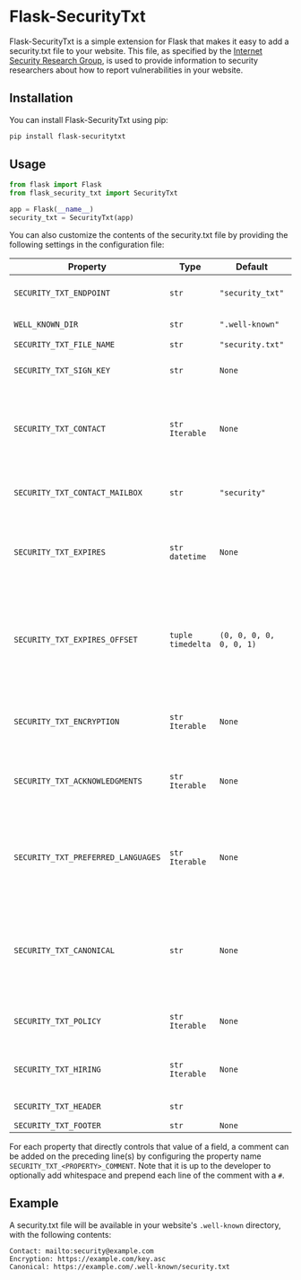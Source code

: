 # Flask-SecurityTxt

Flask-SecurityTxt is a simple extension for Flask that makes it easy to add a 
security.txt file to your website. This file, as specified by the [Internet 
Security Research Group](https://securitytxt.org/), is used to provide 
information to security researchers about how to report vulnerabilities in your 
website.

## Installation

You can install Flask-SecurityTxt using pip:

```bash
pip install flask-securitytxt
```

## Usage

```python
from flask import Flask
from flask_security_txt import SecurityTxt

app = Flask(__name__)
security_txt = SecurityTxt(app)
```

You can also customize the contents of the security.txt file by providing the
following settings in the configuration file:

| Property                           | Type                | Default                 | Description                                                                                                                                                                                                                                                                              |
|------------------------------------|---------------------|-------------------------|------------------------------------------------------------------------------------------------------------------------------------------------------------------------------------------------------------------------------------------------------------------------------------------|
| `SECURITY_TXT_ENDPOINT`            | `str`               | `"security_txt"`        | The name by which the end-point will be known to the Flask-app.                                                                                                                                                                                                                          |
| `WELL_KNOWN_DIR`                   | `str`               | `".well-known"`         | The name of the directory that will contain the security.txt file.                                                                                                                                                                                                                       |
| `SECURITY_TXT_FILE_NAME`           | `str`               | `"security.txt"`        | The name of the security.txt file.                                                                                                                                                                                                                                                       |
| `SECURITY_TXT_SIGN_KEY`            | `str`               | `None`                  | The name of a file containing a GPG-key used for signing the security.txt file.                                                                                                                                                                                                          |
| `SECURITY_TXT_CONTACT`             | `str` `Iterable`    | `None`                  | The value of the `contact` field. An `Iterable` type value will result in multiple `contact` fields. The `contact` field value is automatically generated using `SECURITY_TXT_CONTACT_LOCAL_PART` if `None`.                                                                             |
| `SECURITY_TXT_CONTACT_MAILBOX`     | `str`               | `"security"`            | The local part of the automatically generated `contact` email address. Only used if `SECURITY_TXT_CONTACT` is `None`.                                                                                                                                                                    |
| `SECURITY_TXT_EXPIRES`             | `str` `datetime`    | `None`                  | The value of the `expires` field. A `datetime` type value will result in a ISO-formatted timestamp string. The `expires` field value is automatically generated using `SECURITY_TXT_OFFSET` if `None`.                                                                                   |
| `SECURITY_TXT_EXPIRES_OFFSET`      | `tuple` `timedelta` | `(0, 0, 0, 0, 0, 0, 1)` | The offset to be applied to `datetime.now()` in order to automatically generate the value of the `expires` field. A `tuple` type will be unpacked and passed to the `timedelta` constructor, which interprets it as days, seconds, microseconds, milliseconds, minutes, hours and weeks. |
| `SECURITY_TXT_ENCRYPTION`          | `str` `Iterable`    | `None`                  | The value of the `encryption` field. An `Iterable` type value will result in multiple `encryption` fields, a value of `None` will omit the `encryption` field.                                                                                                                           |
| `SECURITY_TXT_ACKNOWLEDGMENTS`     | `str` `Iterable`    | `None`                  | The value of the `acknowledgments` field. An `Iterable` type value will result in multiple `acknowledgments` fields, a value of `None` will omit the `acknowledgments` field.                                                                                                            |
| `SECURITY_TXT_PREFERRED_LANGUAGES` | `str` `Iterable`    | `None`                  | The value of the `languages` field. An `Iterable` type value will result in a comma-separated string. The `languages` field value is attempted to be automatically generated using the available translations listed by the `Flask-Babel` extension if `None`.                           |
| `SECURITY_TXT_CANONICAL`           | `str`               | `None`                  | The value of the `canonical` field. The `canonical` field value is automatically generated using a HTTPS-scheme, the host-name of the current request and the URL associated with the security.txt end-point, as named in `SECURITY_TXT_ENDPOINT`.                                       |
| `SECURITY_TXT_POLICY`              | `str` `Iterable`    | `None`                  | The value of the `policy` field. An `Iterable` type value will result in multiple `policy` fields, a value of `None` will omit the `policy` field.                                                                                                                                       |
| `SECURITY_TXT_HIRING`              | `str` `Iterable`    | `None`                  | The value of the `hiring` field. An `Iterable` type value will result in multiple `hiring` fields, a value of `None` will omit the `hiring` field.                                                                                                                                       |
| `SECURITY_TXT_HEADER`              | `str`               | <default header>        | A comment added to the start of the security.txt                                                                                                                                                                                                                                         |
| `SECURITY_TXT_FOOTER`              | `str`               | `None`                  |                                                                                                                                                                                                                                                                                          |

For each property that directly controls that value of a field, a comment can
be added on the preceding line(s) by configuring the property name 
`SECURITY_TXT_<PROPERTY>_COMMENT`. Note that it is up to the developer to
optionally add whitespace and prepend each line of the comment with a `#`.


## Example

A security.txt file will be available in your website's `.well-known` 
directory, with the following contents:

```text
Contact: mailto:security@example.com
Encryption: https://example.com/key.asc
Canonical: https://example.com/.well-known/security.txt
```
